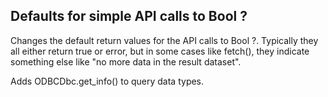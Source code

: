 ## Defaults for simple API calls to Bool ?

Changes the default return values for the API calls to Bool ?. Typically they all either return true or error, but in some cases like fetch(), they indicate something else like "no more data in the result dataset".

Adds ODBCDbc.get\_info() to query data types.
